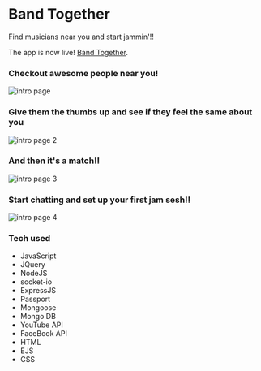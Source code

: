 # Band Together

Find musicians near you and start jammin'!!

The app is now live! [Band Together](https://bandtogether-app.herokuapp.com/).

### Checkout awesome people near you!

![intro page](https://image.ibb.co/c3xfEw/Screen_Shot_2017_12_30_at_1_41_32_AM.png)

### Give them the thumbs up and see if they feel the same about you

![intro page 2](https://image.ibb.co/igQe7G/Screen_Shot_2017_12_30_at_2_48_03_PM.png)

### And then it's a match!!

![intro page 3](https://image.ibb.co/eumdjw/Screen_Shot_2017_12_30_at_4_05_05_PM.png)

### Start chatting and set up your first jam sesh!!

![intro page 4](https://image.ibb.co/fj8urb/Screen_Shot_2017_12_30_at_4_41_03_PM.png)


### Tech used

* JavaScript
* JQuery
* NodeJS
* socket-io
* ExpressJS
* Passport
* Mongoose
* Mongo DB
* YouTube API
* FaceBook API
* HTML
* EJS
* CSS
